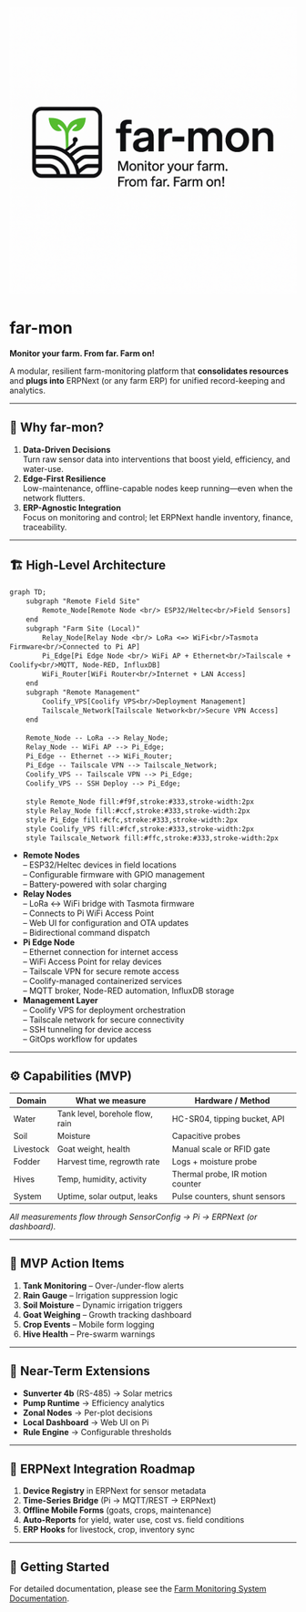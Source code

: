 ![far-mon Logo](docs/images/far-mon.png)

# far-mon  
**Monitor your farm. From far. Farm on!**

A modular, resilient farm-monitoring platform that **consolidates resources** and **plugs into** ERPNext (or any farm ERP) for unified record-keeping and analytics.

---

## 🎯 Why far-mon?

1. **Data-Driven Decisions**  
   Turn raw sensor data into interventions that boost yield, efficiency, and water-use.  
2. **Edge-First Resilience**  
   Low-maintenance, offline-capable nodes keep running—even when the network flutters.  
3. **ERP-Agnostic Integration**  
   Focus on monitoring and control; let ERPNext handle inventory, finance, traceability.

---

## 🏗️ High-Level Architecture

```mermaid
graph TD;
    subgraph "Remote Field Site"
        Remote_Node[Remote Node <br/> ESP32/Heltec<br/>Field Sensors]
    end
    subgraph "Farm Site (Local)"
        Relay_Node[Relay Node <br/> LoRa <=> WiFi<br/>Tasmota Firmware<br/>Connected to Pi AP]
        Pi_Edge[Pi Edge Node <br/> WiFi AP + Ethernet<br/>Tailscale + Coolify<br/>MQTT, Node-RED, InfluxDB]
        WiFi_Router[WiFi Router<br/>Internet + LAN Access]
    end
    subgraph "Remote Management"
        Coolify_VPS[Coolify VPS<br/>Deployment Management]
        Tailscale_Network[Tailscale Network<br/>Secure VPN Access]
    end

    Remote_Node -- LoRa --> Relay_Node;
    Relay_Node -- WiFi AP --> Pi_Edge;
    Pi_Edge -- Ethernet --> WiFi_Router;
    Pi_Edge -- Tailscale VPN --> Tailscale_Network;
    Coolify_VPS -- Tailscale VPN --> Pi_Edge;
    Coolify_VPS -- SSH Deploy --> Pi_Edge;

    style Remote_Node fill:#f9f,stroke:#333,stroke-width:2px
    style Relay_Node fill:#ccf,stroke:#333,stroke-width:2px
    style Pi_Edge fill:#cfc,stroke:#333,stroke-width:2px
    style Coolify_VPS fill:#fcf,stroke:#333,stroke-width:2px
    style Tailscale_Network fill:#ffc,stroke:#333,stroke-width:2px
```

- **Remote Nodes**  
  – ESP32/Heltec devices in field locations  
  – Configurable firmware with GPIO management  
  – Battery-powered with solar charging  
- **Relay Nodes**  
  – LoRa ↔ WiFi bridge with Tasmota firmware  
  – Connects to Pi WiFi Access Point  
  – Web UI for configuration and OTA updates  
  – Bidirectional command dispatch  
- **Pi Edge Node**  
  – Ethernet connection for internet access  
  – WiFi Access Point for relay devices  
  – Tailscale VPN for secure remote access  
  – Coolify-managed containerized services  
  – MQTT broker, Node-RED automation, InfluxDB storage  
- **Management Layer**  
  – Coolify VPS for deployment orchestration  
  – Tailscale network for secure connectivity  
  – SSH tunneling for device access  
  – GitOps workflow for updates  

---

## ⚙️ Capabilities (MVP)

| Domain       | What we measure                   | Hardware / Method                |
|-------------|-----------------------------------|----------------------------------|
| Water       | Tank level, borehole flow, rain   | HC-SR04, tipping bucket, API     |
| Soil        | Moisture                          | Capacitive probes                |
| Livestock   | Goat weight, health              | Manual scale or RFID gate        |
| Fodder      | Harvest time, regrowth rate      | Logs + moisture probe            |
| Hives       | Temp, humidity, activity         | Thermal probe, IR motion counter |
| System      | Uptime, solar output, leaks      | Pulse counters, shunt sensors    |

_All measurements flow through SensorConfig → Pi → ERPNext (or dashboard)._

---

## 🚀 MVP Action Items

1. **Tank Monitoring** – Over-/under-flow alerts  
2. **Rain Gauge** – Irrigation suppression logic  
3. **Soil Moisture** – Dynamic irrigation triggers  
4. **Goat Weighing** – Growth tracking dashboard  
5. **Crop Events** – Mobile form logging  
6. **Hive Health** – Pre-swarm warnings  

---

## 🔌 Near-Term Extensions

- **Sunverter 4b** (RS-485) → Solar metrics  
- **Pump Runtime** → Efficiency analytics  
- **Zonal Nodes** → Per-plot decisions  
- **Local Dashboard** → Web UI on Pi  
- **Rule Engine** → Configurable thresholds  

---

## 📆 ERPNext Integration Roadmap

1. **Device Registry** in ERPNext for sensor metadata  
2. **Time-Series Bridge** (Pi → MQTT/REST → ERPNext)  
3. **Offline Mobile Forms** (goats, crops, maintenance)  
4. **Auto-Reports** for yield, water use, cost vs. field conditions  
5. **ERP Hooks** for livestock, crop, inventory sync  

---

## 🚀 Getting Started

For detailed documentation, please see the [Farm Monitoring System Documentation](docs/README.md).
